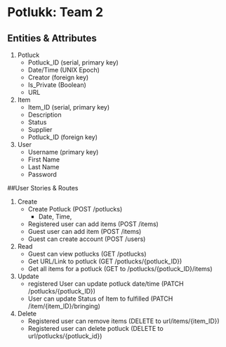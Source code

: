 # Potlukk: Team 2
## Entities & Attributes
1. Potluck
   * Potluck_ID (serial, primary key)
   * Date/Time (UNIX Epoch)
   * Creator (foreign key)
   * Is_Private (Boolean)
   * URL
2. Item
   * Item_ID (serial, primary key)
   * Description
   * Status
   * Supplier 
   * Potluck_ID (foreign key)
3. User
   * Username (primary key)
   * First Name
   * Last Name
   * Password

##User Stories & Routes

1. Create
   * Create Potluck (POST /potlucks)
     - Date, Time, 
   * Registered user can add items (POST /items)
   * Guest user can add item (POST /items)
   * Guest can create account (POST /users)
2. Read
   * Guest can view potlucks (GET /potlucks)
   * Get URL/Link to potluck (GET /potlucks/{potluck_ID})
   * Get all items for a potluck (GET to /potlucks/{potluck_ID}/items)
3. Update
   * registered User can update potluck date/time (PATCH /potlucks/{potluck_ID})
   * User can update Status of Item to fulfilled (PATCH /item/{item_ID}/bringing)
4. Delete
   * Registered user can remove items (DELETE to url/items/{item_ID})
   * Registered user can delete potluck (DELETE to url/potlucks/{potluck_id})